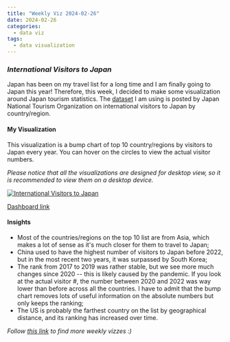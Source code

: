 ```yaml
---
title: "Weekly Viz 2024-02-26"
date: 2024-02-26
categories:
  - data viz
tags:
  - data visualization
---
```


### *International Visitors to Japan*

Japan has been on my travel list for a long time and I am finally going to Japan this year! Therefore, this week, I decided to make some visualization around Japan tourism statistics. The [dataset](https://statistics.jnto.go.jp/en/graph/#graph--inbound--travelers--transition) I am using is posted by Japan National Tourism Organization on international visitors to Japan by country/region.  

#### My Visualization

This visualization is a bump chart of top 10 country/regions by visitors to Japan every year. You can hover on the circles to view the actual visitor numbers.  

*Please notice that all the visualizations are designed for desktop view, so it is recommended to view them on a desktop device.*  

<div class='tableauPlaceholder' id='viz1709004280208' style='position: relative'>
  <noscript><a href='#'>
    <img alt='International Visitors to Japan ' src='https:&#47;&#47;public.tableau.com&#47;static&#47;images&#47;20&#47;20240226InternationalVisitorstoJapan&#47;InternationalVisitorstoJapan&#47;1_rss.png' style='border: none' />
  </a></noscript>
  <object class='tableauViz'  style='display:none;'>
    <param name='host_url' value='https%3A%2F%2Fpublic.tableau.com%2F' />
    <param name='embed_code_version' value='3' />
    <param name='site_root' value='' />
    <param name='name' value='20240226InternationalVisitorstoJapan&#47;InternationalVisitorstoJapan' />
    <param name='tabs' value='no' />
    <param name='toolbar' value='yes' />
    <param name='static_image' value='https:&#47;&#47;public.tableau.com&#47;static&#47;images&#47;20&#47;20240226InternationalVisitorstoJapan&#47;InternationalVisitorstoJapan&#47;1.png' />
    <param name='animate_transition' value='yes' />
    <param name='display_static_image' value='yes' />
    <param name='display_spinner' value='yes' />
    <param name='display_overlay' value='yes' />
    <param name='display_count' value='yes' />
    <param name='language' value='en-US' />
    <param name='filter' value='publish=yes' />
  </object></div>   
  <script type='text/javascript'>      
    var divElement = document.getElementById('viz1709004280208');        
    var vizElement = divElement.getElementsByTagName('object')[0];        
    if ( divElement.offsetWidth > 800 ) { vizElement.style.width='800px';vizElement.style.height='627px';} else if ( divElement.offsetWidth > 500 ) { vizElement.style.width='800px';vizElement.style.height='627px';} else { vizElement.style.width='100%';vizElement.style.height='727px';}      
    var scriptElement = document.createElement('script');              
    scriptElement.src = 'https://public.tableau.com/javascripts/api/viz_v1.js';        
    vizElement.parentNode.insertBefore(scriptElement, vizElement);             
  </script>

[Dashboard link](https://public.tableau.com/views/20240226InternationalVisitorstoJapan/InternationalVisitorstoJapan?:language=en-US&publish=yes&:sid=&:display_count=n&:origin=viz_share_link)
  
#### Insights
* Most of the countries/regions on the top 10 list are from Asia, which makes a lot of sense as it's much closer for them to travel to Japan;
* China used to have the highest number of visitors to Japan before 2022, but in the most recent two years, it was surpassed by South Korea;
* The rank from 2017 to 2019 was rather stable, but we see more much changes since 2020 -- this is likely caused by the pandemic. If you look at the actual visitor #, the number between 2020 and 2022 was way lower than before across all the countries. I have to admit that the bump chart removes lots of useful information on the absolute numbers but only keeps the ranking;
* The US is probably the farthest country on the list by geographical distance, and its ranking has increased over time.  
  
*Follow [this link](https://yudong-94.github.io/personal-website/project/WeeklyViz2024/) to find more weekly vizzes :)*
